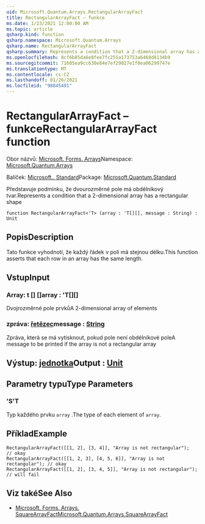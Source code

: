 ```yaml
---
uid: Microsoft.Quantum.Arrays.RectangularArrayFact
title: RectangularArrayFact – funkce
ms.date: 1/23/2021 12:00:00 AM
ms.topic: article
qsharp.kind: function
qsharp.namespace: Microsoft.Quantum.Arrays
qsharp.name: RectangularArrayFact
qsharp.summary: Represents a condition that a 2-dimensional array has a rectangular shape
ms.openlocfilehash: 8cf6b85da6e8fee7fc255a173753a6468d8134b9
ms.sourcegitcommit: 71605ea9cc630e84e7ef29027e1f0ea06299747e
ms.translationtype: MT
ms.contentlocale: cs-CZ
ms.lasthandoff: 01/26/2021
ms.locfileid: "98845491"
---
```

# <a name="rectangulararrayfact-function"></a><span data-ttu-id="22bdc-102">RectangularArrayFact – funkce</span><span class="sxs-lookup"><span data-stu-id="22bdc-102">RectangularArrayFact function</span></span>

<span data-ttu-id="22bdc-103">Obor názvů: [Microsoft. Forms. Arrays](xref:Microsoft.Quantum.Arrays)</span><span class="sxs-lookup"><span data-stu-id="22bdc-103">Namespace: [Microsoft.Quantum.Arrays](xref:Microsoft.Quantum.Arrays)</span></span>

<span data-ttu-id="22bdc-104">Balíček: [Microsoft.. Standard](https://nuget.org/packages/Microsoft.Quantum.Standard)</span><span class="sxs-lookup"><span data-stu-id="22bdc-104">Package: [Microsoft.Quantum.Standard](https://nuget.org/packages/Microsoft.Quantum.Standard)</span></span>


<span data-ttu-id="22bdc-105">Představuje podmínku, že dvourozměrné pole má obdélníkový tvar.</span><span class="sxs-lookup"><span data-stu-id="22bdc-105">Represents a condition that a 2-dimensional array has a rectangular shape</span></span>

```qsharp
function RectangularArrayFact<'T> (array : 'T[][], message : String) : Unit
```


## <a name="description"></a><span data-ttu-id="22bdc-106">Popis</span><span class="sxs-lookup"><span data-stu-id="22bdc-106">Description</span></span>

<span data-ttu-id="22bdc-107">Tato funkce vyhodnotí, že každý řádek v poli má stejnou délku.</span><span class="sxs-lookup"><span data-stu-id="22bdc-107">This function asserts that each row in an array has the same length.</span></span>

## <a name="input"></a><span data-ttu-id="22bdc-108">Vstup</span><span class="sxs-lookup"><span data-stu-id="22bdc-108">Input</span></span>

### <a name="array--t"></a><span data-ttu-id="22bdc-109">Array: t [] []</span><span class="sxs-lookup"><span data-stu-id="22bdc-109">array : 'T[][]</span></span>

<span data-ttu-id="22bdc-110">Dvojrozměrné pole prvků</span><span class="sxs-lookup"><span data-stu-id="22bdc-110">A 2-dimensional array of elements</span></span>


### <a name="message--string"></a><span data-ttu-id="22bdc-111">zpráva: [řetězec](xref:microsoft.quantum.lang-ref.string)</span><span class="sxs-lookup"><span data-stu-id="22bdc-111">message : [String](xref:microsoft.quantum.lang-ref.string)</span></span>

<span data-ttu-id="22bdc-112">Zpráva, která se má vytisknout, pokud pole není obdélníkové pole</span><span class="sxs-lookup"><span data-stu-id="22bdc-112">A message to be printed if the array is not a rectangular array</span></span>



## <a name="output--unit"></a><span data-ttu-id="22bdc-113">Výstup: [jednotka](xref:microsoft.quantum.lang-ref.unit)</span><span class="sxs-lookup"><span data-stu-id="22bdc-113">Output : [Unit](xref:microsoft.quantum.lang-ref.unit)</span></span>



## <a name="type-parameters"></a><span data-ttu-id="22bdc-114">Parametry typu</span><span class="sxs-lookup"><span data-stu-id="22bdc-114">Type Parameters</span></span>

### <a name="t"></a><span data-ttu-id="22bdc-115">'S</span><span class="sxs-lookup"><span data-stu-id="22bdc-115">'T</span></span>

<span data-ttu-id="22bdc-116">Typ každého prvku `array` .</span><span class="sxs-lookup"><span data-stu-id="22bdc-116">The type of each element of `array`.</span></span>

## <a name="example"></a><span data-ttu-id="22bdc-117">Příklad</span><span class="sxs-lookup"><span data-stu-id="22bdc-117">Example</span></span>

```qsharp
RectangularArrayFact([[1, 2], [3, 4]], "Array is not rectangular");       // okay
RectangularArrayFact([[1, 2, 3], [4, 5, 6]], "Array is not rectangular"); // okay
RectangularArrayFact([[1, 2], [3, 4, 5]], "Array is not rectangular");    // will fail
```

## <a name="see-also"></a><span data-ttu-id="22bdc-118">Viz také</span><span class="sxs-lookup"><span data-stu-id="22bdc-118">See Also</span></span>

- [<span data-ttu-id="22bdc-119">Microsoft. Forms. Arrays. SquareArrayFact</span><span class="sxs-lookup"><span data-stu-id="22bdc-119">Microsoft.Quantum.Arrays.SquareArrayFact</span></span>](xref:Microsoft.Quantum.Arrays.SquareArrayFact)